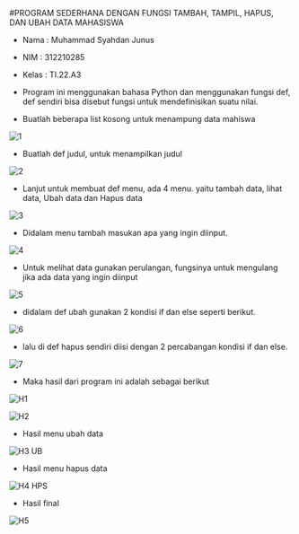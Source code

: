 #PROGRAM SEDERHANA DENGAN FUNGSI TAMBAH, TAMPIL, HAPUS, DAN UBAH DATA MAHASISWA
  - Nama : Muhammad Syahdan Junus
  - NIM : 312210285
  - Kelas : TI.22.A3
  
- Program ini menggunakan bahasa Python dan menggunakan fungsi def, def 
  sendiri bisa disebut fungsi untuk mendefinisikan suatu nilai.

- Buatlah beberapa list kosong untuk menampung data mahiswa

![1](https://user-images.githubusercontent.com/115516758/205493819-77c95569-895e-4f5c-bf23-0ea3113b3730.PNG)

- Buatlah def judul, untuk menampilkan judul

![2](https://user-images.githubusercontent.com/115516758/205493827-ae1a6fed-33f9-430c-9b31-34a41a5b49cf.PNG)

- Lanjut untuk membuat def menu, ada 4 menu. yaitu tambah data, lihat data,
  Ubah data dan Hapus data

![3](https://user-images.githubusercontent.com/115516758/205493831-fbe763b5-ad84-4fa8-8bab-4de14cb02c53.PNG)

- Didalam menu tambah masukan apa yang ingin diinput.

![4](https://user-images.githubusercontent.com/115516758/205493837-4423ec13-4118-4291-ad56-7c745af4c389.PNG)

- Untuk melihat data gunakan perulangan, fungsinya untuk mengulang jika ada data
  yang ingin diinput

![5](https://user-images.githubusercontent.com/115516758/205493843-2f7c29d9-5d36-42e9-a0f1-13e0a0854900.PNG)

- didalam def ubah gunakan 2 kondisi if dan else seperti berikut.

![6](https://user-images.githubusercontent.com/115516758/205493847-aa27ad1a-1936-4a87-b1ea-4022af89b78d.PNG)

- lalu di def hapus sendiri diisi dengan 2 percabangan kondisi if dan else.

![7](https://user-images.githubusercontent.com/115516758/205493849-0b0db1ec-663c-48af-a442-0c2339714610.PNG)

- Maka hasil dari program ini adalah sebagai berikut

![H1](https://user-images.githubusercontent.com/115516758/205493859-bfb64f49-e8bc-40b5-b094-f76883da1c49.PNG)

![H2](https://user-images.githubusercontent.com/115516758/205493862-c9351ded-ff87-44d1-8f75-a1555afbdf73.PNG)

- Hasil menu ubah data

![H3 UB](https://user-images.githubusercontent.com/115516758/205493923-3ac36e78-bf89-4e04-a2ae-5488f80ee35b.PNG)

- Hasil menu hapus data

![H4 HPS](https://user-images.githubusercontent.com/115516758/205493949-7c307639-5da0-451e-8df3-ecb8b12b8338.PNG)

- Hasil final

![H5](https://user-images.githubusercontent.com/115516758/205493963-e02b74ba-66e3-41b1-8570-97956b9f18e8.PNG)


